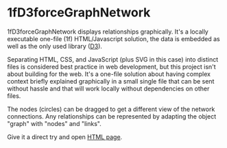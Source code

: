 # 1fD3forceGraphNetwork
1fD3forceGraphNetwork displays relationships graphically. It's a locally executable one-file (1f) HTML/Javascript solution, the data is embedded as well as the only used library ([D3](https://github.com/d3/d3)).

Separating HTML, CSS, and JavaScript (plus SVG in this case) into distinct files is considered best practice in web development, but this project isn't about building for the web. It's a one-file solution about having complex context briefly explained graphically in a small single file that can be sent without hassle and that will work locally without dependencies on other files.

The nodes (circles) can be dragged to get a different view of the network connections.
Any relationships can be represented by adapting the object "graph" with "nodes" and "links".

Give it a direct try and open [HTML page](https://html-preview.github.io/?url=https://github.com/AndreasHeese/1fD3forceGraphNetwork/blob/main/1fD3forceGraphNetwork.html).
